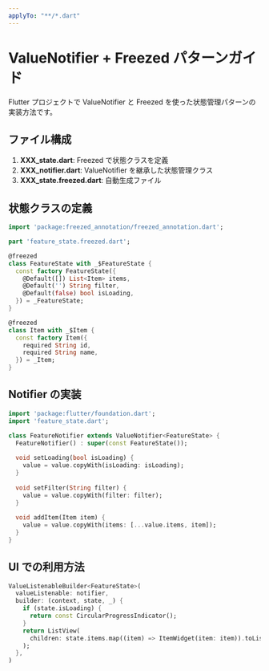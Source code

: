 ```yaml
---
applyTo: "**/*.dart"
---
```

# ValueNotifier + Freezed パターンガイド

Flutter プロジェクトで ValueNotifier と Freezed を使った状態管理パターンの実装方法です。

## ファイル構成

1. **XXX_state.dart**: Freezed で状態クラスを定義
2. **XXX_notifier.dart**: ValueNotifier を継承した状態管理クラス
3. **XXX_state.freezed.dart**: 自動生成ファイル

## 状態クラスの定義

```dart
import 'package:freezed_annotation/freezed_annotation.dart';

part 'feature_state.freezed.dart';

@freezed
class FeatureState with _$FeatureState {
  const factory FeatureState({
    @Default([]) List<Item> items,
    @Default('') String filter,
    @Default(false) bool isLoading,
  }) = _FeatureState;
}

@freezed
class Item with _$Item {
  const factory Item({
    required String id,
    required String name,
  }) = _Item;
}
```

## Notifier の実装

```dart
import 'package:flutter/foundation.dart';
import 'feature_state.dart';

class FeatureNotifier extends ValueNotifier<FeatureState> {
  FeatureNotifier() : super(const FeatureState());
  
  void setLoading(bool isLoading) {
    value = value.copyWith(isLoading: isLoading);
  }
  
  void setFilter(String filter) {
    value = value.copyWith(filter: filter);
  }
  
  void addItem(Item item) {
    value = value.copyWith(items: [...value.items, item]);
  }
}
```

## UI での利用方法

```dart
ValueListenableBuilder<FeatureState>(
  valueListenable: notifier,
  builder: (context, state, _) {
    if (state.isLoading) {
      return const CircularProgressIndicator();
    }
    return ListView(
      children: state.items.map((item) => ItemWidget(item: item)).toList(),
    );
  },
)
```
